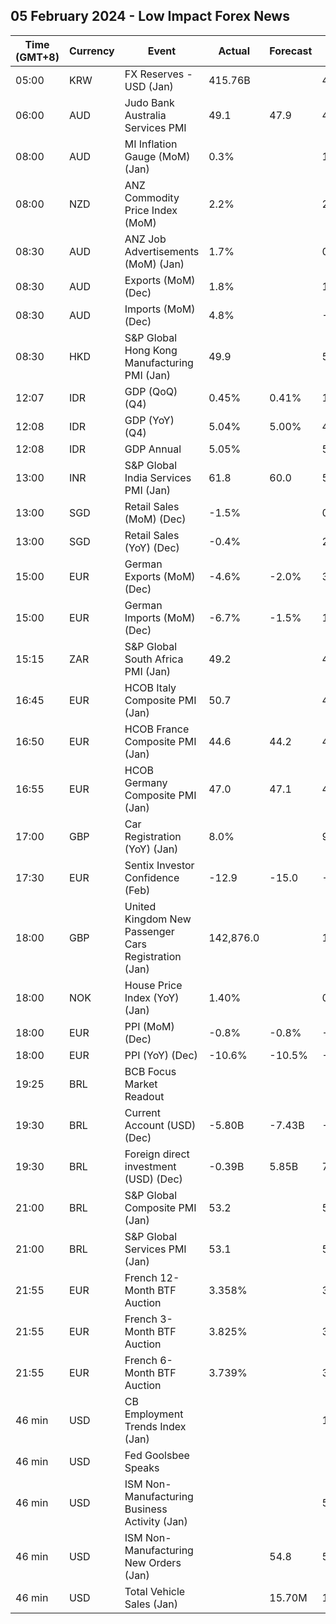 ## 05 February 2024 - Low Impact Forex News

| Time (GMT+8) | Currency | Event | Actual | Forecast | Previous |
|------|----------|-------|--------|----------|----------|
| 05:00 | KRW | FX Reserves - USD (Jan) | 415.76B |  | 420.15B |
| 06:00 | AUD | Judo Bank Australia Services PMI | 49.1 | 47.9 | 47.1 |
| 08:00 | AUD | MI Inflation Gauge (MoM) (Jan) | 0.3% |  | 1.0% |
| 08:00 | NZD | ANZ Commodity Price Index (MoM) | 2.2% |  | 2.4% |
| 08:30 | AUD | ANZ Job Advertisements (MoM) (Jan) | 1.7% |  | 0.6% |
| 08:30 | AUD | Exports (MoM) (Dec) | 1.8% |  | 1.7% |
| 08:30 | AUD | Imports (MoM) (Dec) | 4.8% |  | -8.4% |
| 08:30 | HKD | S&P Global Hong Kong Manufacturing PMI (Jan) | 49.9 |  | 51.3 |
| 12:07 | IDR | GDP (QoQ) (Q4) | 0.45% | 0.41% | 1.60% |
| 12:08 | IDR | GDP (YoY) (Q4) | 5.04% | 5.00% | 4.94% |
| 12:08 | IDR | GDP Annual | 5.05% |  | 5.31% |
| 13:00 | INR | S&P Global India Services PMI (Jan) | 61.8 | 60.0 | 59.0 |
| 13:00 | SGD | Retail Sales (MoM) (Dec) | -1.5% |  | 0.5% |
| 13:00 | SGD | Retail Sales (YoY) (Dec) | -0.4% |  | 2.4% |
| 15:00 | EUR | German Exports (MoM) (Dec) | -4.6% | -2.0% | 3.5% |
| 15:00 | EUR | German Imports (MoM) (Dec) | -6.7% | -1.5% | 1.5% |
| 15:15 | ZAR | S&P Global South Africa PMI (Jan) | 49.2 |  | 49.0 |
| 16:45 | EUR | HCOB Italy Composite PMI (Jan) | 50.7 |  | 48.6 |
| 16:50 | EUR | HCOB France Composite PMI (Jan) | 44.6 | 44.2 | 44.8 |
| 16:55 | EUR | HCOB Germany Composite PMI (Jan) | 47.0 | 47.1 | 47.4 |
| 17:00 | GBP | Car Registration (YoY) (Jan) | 8.0% |  | 9.8% |
| 17:30 | EUR | Sentix Investor Confidence (Feb) | -12.9 | -15.0 | -15.8 |
| 18:00 | GBP | United Kingdom New Passenger Cars Registration (Jan) | 142,876.0 |  | 141,092.0 |
| 18:00 | NOK | House Price Index (YoY) (Jan) | 1.40% |  | 0.90% |
| 18:00 | EUR | PPI (MoM) (Dec) | -0.8% | -0.8% | -0.3% |
| 18:00 | EUR | PPI (YoY) (Dec) | -10.6% | -10.5% | -8.8% |
| 19:25 | BRL | BCB Focus Market Readout |  |  |  |
| 19:30 | BRL | Current Account (USD) (Dec) | -5.80B | -7.43B | -1.60B |
| 19:30 | BRL | Foreign direct investment (USD) (Dec) | -0.39B | 5.85B | 7.80B |
| 21:00 | BRL | S&P Global Composite PMI (Jan) | 53.2 |  | 50.0 |
| 21:00 | BRL | S&P Global Services PMI (Jan) | 53.1 |  | 50.5 |
| 21:55 | EUR | French 12-Month BTF Auction | 3.358% |  | 3.239% |
| 21:55 | EUR | French 3-Month BTF Auction | 3.825% |  | 3.822% |
| 21:55 | EUR | French 6-Month BTF Auction | 3.739% |  | 3.687% |
| 46 min | USD | CB Employment Trends Index (Jan) |  |  | 113.15 |
| 46 min | USD | Fed Goolsbee Speaks |  |  |  |
| 46 min | USD | ISM Non-Manufacturing Business Activity (Jan) |  |  | 56.6 |
| 46 min | USD | ISM Non-Manufacturing New Orders (Jan) |  | 54.8 | 52.8 |
| 46 min | USD | Total Vehicle Sales (Jan) |  | 15.70M | 15.83M |
